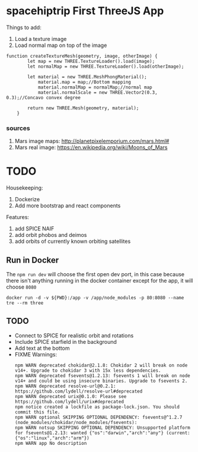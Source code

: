 # spacehiptrip First ThreeJS App


Things to add:
1. Load a texture image
1. Load normal map on top of the image

```
function createTextureMesh(geometry, image, otherImage) {
        let map = new THREE.TextureLoader().load(image);
        let normalMap = new THREE.TextureLoader().load(otherImage);

        let material = new THREE.MeshPhongMaterial();
            material.map = map;//Bottom mapping
            material.normalMap = normalMap;//normal map
            material.normalScale = new THREE.Vector2(0.3, 0.3);//Concavo convex degree

        return new THREE.Mesh(geometry, material);
    }
```

### sources
1. Mars image maps: http://planetpixelemporium.com/mars.html#
1. Mars real image: https://en.wikipedia.org/wiki/Moons_of_Mars

# TODO

Housekeeping:
1. Dockerize
1. Add more bootstrap and react components

Features:
1. add SPICE NAIF 
1. add orbit phobos and deimos  
1. add orbits of currently known orbiting satellites


## Run in Docker
The `npm run dev` will choose the first open dev port, in this case because there isn't anything running in the docker container except for the app, it will choose `8080`
```
docker run -d -v ${PWD}:/app -v /app/node_modules -p 80:8080 --name tre --rm three
```

## TODO
* Connect to SPICE for realistic orbit and rotations
* Include SPICE starfield in the background
* Add text at the bottom
* FIXME Warnings:
   ```
   npm WARN deprecated chokidar@2.1.8: Chokidar 2 will break on node v14+. Upgrade to chokidar 3 with 15x less dependencies.
   npm WARN deprecated fsevents@1.2.13: fsevents 1 will break on node v14+ and could be using insecure binaries. Upgrade to fsevents 2.
   npm WARN deprecated resolve-url@0.2.1: https://github.com/lydell/resolve-url#deprecated
   npm WARN deprecated urix@0.1.0: Please see https://github.com/lydell/urix#deprecated
   npm notice created a lockfile as package-lock.json. You should commit this file.
   npm WARN optional SKIPPING OPTIONAL DEPENDENCY: fsevents@^1.2.7 (node_modules/chokidar/node_modules/fsevents):
   npm WARN notsup SKIPPING OPTIONAL DEPENDENCY: Unsupported platform for fsevents@1.2.13: wanted {"os":"darwin","arch":"any"} (current: {"os":"linux","arch":"arm"})
   npm WARN app No description
   ```
